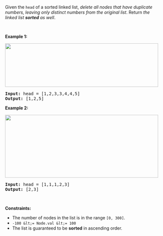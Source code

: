 Given the `` head `` of a sorted linked list, _delete all nodes that have duplicate numbers, leaving only distinct numbers from the original list_. Return _the linked list __sorted__ as well_.

&nbsp;

__Example 1:__

<img alt="" src="https://assets.leetcode.com/uploads/2021/01/04/linkedlist1.jpg" style="width: 500px; height: 142px;"/>

<pre>
<strong>Input:</strong> head = [1,2,3,3,4,4,5]
<strong>Output:</strong> [1,2,5]
</pre>

__Example 2:__

<img alt="" src="https://assets.leetcode.com/uploads/2021/01/04/linkedlist2.jpg" style="width: 500px; height: 205px;"/>

<pre>
<strong>Input:</strong> head = [1,1,1,2,3]
<strong>Output:</strong> [2,3]
</pre>

&nbsp;

__Constraints:__

*   The number of nodes in the list is in the range `` [0, 300] ``.
*   `` -100 &lt;= Node.val &lt;= 100 ``
*   The list is guaranteed to be __sorted__ in ascending order.